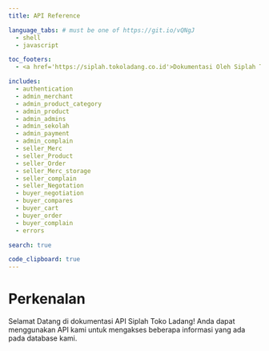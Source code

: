 ```yaml
---
title: API Reference

language_tabs: # must be one of https://git.io/vQNgJ
  - shell
  - javascript

toc_footers:
  - <a href='https://siplah.tokoladang.co.id'>Dokumentasi Oleh Siplah Toko Ladang</a>

includes:
  - authentication
  - admin_merchant
  - admin_product_category
  - admin_product
  - admin_admins
  - admin_sekolah
  - admin_payment
  - admin_complain
  - seller_Merc
  - seller_Product
  - seller_Order
  - seller_Merc_storage
  - seller_complain
  - seller_Negotation
  - buyer_negotiation
  - buyer_compares
  - buyer_cart
  - buyer_order
  - buyer_complain
  - errors

search: true

code_clipboard: true
---
```


# Perkenalan

Selamat Datang di dokumentasi API Siplah Toko Ladang! Anda dapat menggunakan API kami untuk mengakses beberapa informasi yang ada pada database kami.
